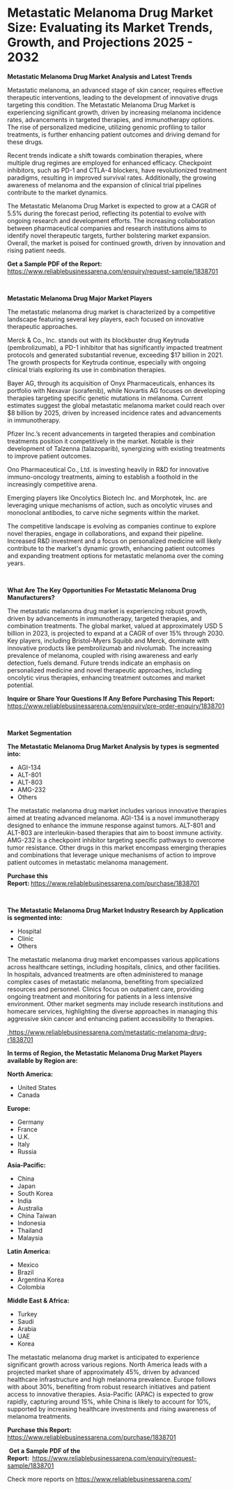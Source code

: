 <p><h1>Metastatic Melanoma Drug Market Size: Evaluating its Market Trends, Growth, and Projections 2025 - 2032</h1></p><p><strong>Metastatic Melanoma Drug Market Analysis and Latest Trends</strong></p>
<p><p>Metastatic melanoma, an advanced stage of skin cancer, requires effective therapeutic interventions, leading to the development of innovative drugs targeting this condition. The Metastatic Melanoma Drug Market is experiencing significant growth, driven by increasing melanoma incidence rates, advancements in targeted therapies, and immunotherapy options. The rise of personalized medicine, utilizing genomic profiling to tailor treatments, is further enhancing patient outcomes and driving demand for these drugs.</p><p>Recent trends indicate a shift towards combination therapies, where multiple drug regimes are employed for enhanced efficacy. Checkpoint inhibitors, such as PD-1 and CTLA-4 blockers, have revolutionized treatment paradigms, resulting in improved survival rates. Additionally, the growing awareness of melanoma and the expansion of clinical trial pipelines contribute to the market dynamics. </p><p>The Metastatic Melanoma Drug Market is expected to grow at a CAGR of 5.5% during the forecast period, reflecting its potential to evolve with ongoing research and development efforts. The increasing collaboration between pharmaceutical companies and research institutions aims to identify novel therapeutic targets, further bolstering market expansion. Overall, the market is poised for continued growth, driven by innovation and rising patient needs.</p></p>
<p><strong>Get a Sample PDF of the Report:&nbsp;</strong> <a href="https://www.reliablebusinessarena.com/enquiry/request-sample/1838701?utm_campaign=2461&utm_medium=2&utm_source=Github&utm_content=ia&utm_term=09032025&utm_id=metastatic-melanoma-drug">https://www.reliablebusinessarena.com/enquiry/request-sample/1838701</a></p>
<p>&nbsp;</p>
<p><strong>Metastatic Melanoma Drug Major Market Players</strong></p>
<p><p>The metastatic melanoma drug market is characterized by a competitive landscape featuring several key players, each focused on innovative therapeutic approaches. </p><p>Merck & Co., Inc. stands out with its blockbuster drug Keytruda (pembrolizumab), a PD-1 inhibitor that has significantly impacted treatment protocols and generated substantial revenue, exceeding $17 billion in 2021. The growth prospects for Keytruda continue, especially with ongoing clinical trials exploring its use in combination therapies.</p><p>Bayer AG, through its acquisition of Onyx Pharmaceuticals, enhances its portfolio with Nexavar (sorafenib), while Novartis AG focuses on developing therapies targeting specific genetic mutations in melanoma. Current estimates suggest the global metastatic melanoma market could reach over $8 billion by 2025, driven by increased incidence rates and advancements in immunotherapy.</p><p>Pfizer Inc.’s recent advancements in targeted therapies and combination treatments position it competitively in the market. Notable is their development of Talzenna (talazoparib), synergizing with existing treatments to improve patient outcomes.</p><p>Ono Pharmaceutical Co., Ltd. is investing heavily in R&D for innovative immuno-oncology treatments, aiming to establish a foothold in the increasingly competitive arena. </p><p>Emerging players like Oncolytics Biotech Inc. and Morphotek, Inc. are leveraging unique mechanisms of action, such as oncolytic viruses and monoclonal antibodies, to carve niche segments within the market. </p><p>The competitive landscape is evolving as companies continue to explore novel therapies, engage in collaborations, and expand their pipeline. Increased R&D investment and a focus on personalized medicine will likely contribute to the market's dynamic growth, enhancing patient outcomes and expanding treatment options for metastatic melanoma over the coming years.</p></p>
<p>&nbsp;</p>
<p><strong>What Are The Key Opportunities For Metastatic Melanoma Drug Manufacturers?</strong></p>
<p><p>The metastatic melanoma drug market is experiencing robust growth, driven by advancements in immunotherapy, targeted therapies, and combination treatments. The global market, valued at approximately USD 5 billion in 2023, is projected to expand at a CAGR of over 15% through 2030. Key players, including Bristol-Myers Squibb and Merck, dominate with innovative products like pembrolizumab and nivolumab. The increasing prevalence of melanoma, coupled with rising awareness and early detection, fuels demand. Future trends indicate an emphasis on personalized medicine and novel therapeutic approaches, including oncolytic virus therapies, enhancing treatment outcomes and market potential.</p></p>
<p><strong>Inquire or Share Your Questions If Any Before Purchasing This Report:</strong> <a href="https://www.reliablebusinessarena.com/enquiry/pre-order-enquiry/1838701?utm_campaign=2461&utm_medium=2&utm_source=Github&utm_content=ia&utm_term=09032025&utm_id=metastatic-melanoma-drug">https://www.reliablebusinessarena.com/enquiry/pre-order-enquiry/1838701</a></p>
<p>&nbsp;</p>
<p><strong>Market Segmentation</strong></p>
<p><strong>The Metastatic Melanoma Drug Market Analysis by types is segmented into:</strong></p>
<p><ul><li>AGI-134</li><li>ALT-801</li><li>ALT-803</li><li>AMG-232</li><li>Others</li></ul></p>
<p><p>The metastatic melanoma drug market includes various innovative therapies aimed at treating advanced melanoma. AGI-134 is a novel immunotherapy designed to enhance the immune response against tumors. ALT-801 and ALT-803 are interleukin-based therapies that aim to boost immune activity. AMG-232 is a checkpoint inhibitor targeting specific pathways to overcome tumor resistance. Other drugs in this market encompass emerging therapies and combinations that leverage unique mechanisms of action to improve patient outcomes in metastatic melanoma management.</p></p>
<p><strong>Purchase this Report:&nbsp;</strong><a href="https://www.reliablebusinessarena.com/purchase/1838701?utm_campaign=2461&utm_medium=2&utm_source=Github&utm_content=ia&utm_term=09032025&utm_id=metastatic-melanoma-drug">https://www.reliablebusinessarena.com/purchase/1838701</a></p>
<p>&nbsp;</p>
<p><strong>The Metastatic Melanoma Drug Market Industry Research by Application is segmented into:</strong></p>
<p><ul><li>Hospital</li><li>Clinic</li><li>Others</li></ul></p>
<p><p>The metastatic melanoma drug market encompasses various applications across healthcare settings, including hospitals, clinics, and other facilities. In hospitals, advanced treatments are often administered to manage complex cases of metastatic melanoma, benefiting from specialized resources and personnel. Clinics focus on outpatient care, providing ongoing treatment and monitoring for patients in a less intensive environment. Other market segments may include research institutions and homecare services, highlighting the diverse approaches in managing this aggressive skin cancer and enhancing patient accessibility to therapies.</p></p>
<p><a href="https://www.reliablebusinessarena.com/metastatic-melanoma-drug-r1838701?utm_campaign=2461&utm_medium=2&utm_source=Github&utm_content=ia&utm_term=09032025&utm_id=metastatic-melanoma-drug">&nbsp;https://www.reliablebusinessarena.com/metastatic-melanoma-drug-r1838701</a></p>
<p><strong>In terms of Region, the Metastatic Melanoma Drug Market Players available by Region are:</strong></p>
<p>
    <p> <strong> North America: </strong>
        <ul>
            <li>United States</li>
            <li>Canada</li>
        </ul>
        </p> 
    <p> <strong> Europe: </strong>
        <ul>
            <li>Germany</li>
            <li>France</li>
            <li>U.K.</li>
            <li>Italy</li>
            <li>Russia</li>
        </ul>
        </p> 
    <p> <strong> Asia-Pacific: </strong>
        <ul>
            <li>China</li>
            <li>Japan</li>
            <li>South Korea</li>
            <li>India</li>
            <li>Australia</li>
            <li>China Taiwan</li>
            <li>Indonesia</li>
            <li>Thailand</li>
            <li>Malaysia</li>
        </ul>
        </p> 
    <p> <strong> Latin America: </strong>
        <ul>
            <li>Mexico</li>
            <li>Brazil</li>
            <li>Argentina Korea</li>
            <li>Colombia</li>
        </ul>
        </p> 
    <p> <strong> Middle East & Africa: </strong>
        <ul>
            <li>Turkey</li>
            <li>Saudi</li>
            <li>Arabia</li>
            <li>UAE</li>
            <li>Korea</li>
        </ul>
    </p>
    </p>
<p><p>The metastatic melanoma drug market is anticipated to experience significant growth across various regions. North America leads with a projected market share of approximately 45%, driven by advanced healthcare infrastructure and high melanoma prevalence. Europe follows with about 30%, benefiting from robust research initiatives and patient access to innovative therapies. Asia-Pacific (APAC) is expected to grow rapidly, capturing around 15%, while China is likely to account for 10%, supported by increasing healthcare investments and rising awareness of melanoma treatments.</p></p>
<p><strong>Purchase this Report: </strong><a href="https://www.reliablebusinessarena.com/purchase/1838701?utm_campaign=2461&utm_medium=2&utm_source=Github&utm_content=ia&utm_term=09032025&utm_id=metastatic-melanoma-drug">https://www.reliablebusinessarena.com/purchase/1838701</a></p>
<p>&nbsp;<strong>Get a Sample PDF of the Report:&nbsp;&nbsp;</strong><a href="https://www.reliablebusinessarena.com/enquiry/request-sample/1838701?utm_campaign=2461&utm_medium=2&utm_source=Github&utm_content=ia&utm_term=09032025&utm_id=metastatic-melanoma-drug">https://www.reliablebusinessarena.com/enquiry/request-sample/1838701</a></p>
<p><strong></strong></p>
<p>Check more reports on <a href="https://www.reliablebusinessarena.com/?utm_campaign=2461&utm_medium=2&utm_source=Github&utm_content=ia&utm_term=09032025&utm_id=metastatic-melanoma-drug">https://www.reliablebusinessarena.com/</a></p>